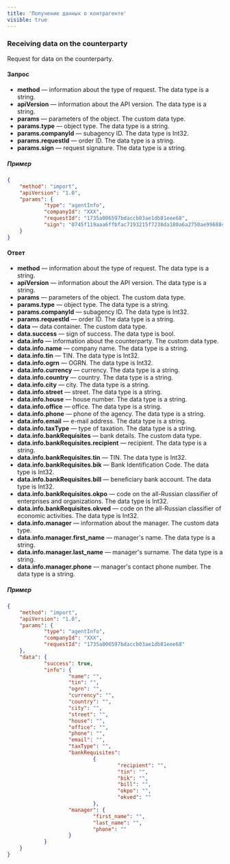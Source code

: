 ```yaml
---
title: 'Получение данных о контрагенте'
visible: true
---
```


### Receiving data on the counterparty

Request for data on the counterparty.

#### Запрос

-   **method** — information about the type of request. The data type is a string.
-   **apiVersion** — information about the API version. The data type is a string. 
-   **params** — parameters of the object. The custom data type.
-   **params.type** — object type. The data type is a string.
-   **params.companyId** — subagency ID. The data type is Int32. 
-   **params.requestId** — order ID. The data type is a string.
-   **params.sign** — request signature. The data type is a string.

##### Пример
```json
{
    "method": "import",
    "apiVersion": "1.0",
    "params": {
        	"type": "agentInfo",
        	"companyId": "XXX",
        	"requestId": "1735a006597bdaccb03ae1db81eee68",
        	"sign": "0745f119aaa6ffbfac7193215f7238da180a6a2750ae99688ce7b53cdbbb48b9"
    }
}
```

#### Ответ

-   **method** — information about the type of request. The data type is a string.
-   **apiVersion** — information about the API version. The data type is a string. 
-   **params** — parameters of the object. The custom data type.
-   **params.type** — object type. The data type is a string.
-   **params.companyId** — subagency ID. The data type is Int32.
-   **params.requestId** — order ID. The data type is a string.
-   **data** — data container. The custom data type. 
-   **data.success** — sign of success. The data type is bool.
-   **data.info** — information about the counterparty. The custom data type.
-   **data.info.name** — company name. The data type is a string.
-   **data.info.tin** — TIN. The data type is Int32.
-   **data.info.ogrn** — OGRN.  The data type is Int32.
-   **data.info.currency** — currency. The data type is a string.
-   **data.info.country** — country. The data type is a string.
-   **data.info.city** — city. The data type is a string.
-   **data.info.street** — street.  The data type is a string.
-   **data.info.house** — house number.  The data type is a string.
-   **data.info.office** — office. The data type is a string.
-   **data.info.phone** — phone of the agency. The data type is a string.
-   **data.info.email** — e-mail address. The data type is a string.
-   **data.info.taxType** — type of taxation. The data type is a string.
-   **data.info.bankRequisites** — bank details. The custom data type.
-   **data.info.bankRequisites.recipient** — recipient. The data type is a string.
-   **data.info.bankRequisites.tin** — TIN. The data type is Int32.
-   **data.info.bankRequisites.bik** — Bank Identification Code. The data type is Int32.
-   **data.info.bankRequisites.bill** — beneficiary bank account. The data type is Int32.
-   **data.info.bankRequisites.okpo** — code on the all-Russian classifier of enterprises and organizations. The data type is Int32.
-   **data.info.bankRequisites.okved** — code on the all-Russian classifier of economic activities. The data type is Int32.
-   **data.info.manager** — information about the manager. The custom data type.
-   **data.info.manager.first_name** — manager's name. The data type is a string.
-   **data.info.manager.last_name** — manager's surname. The data type is a string.
-   **data.info.manager.phone** — manager's contact phone number. The data type is a string.

##### Пример
```json
{
    "method": "import",
    "apiVersion": "1.0",
    "params": {
        	"type": "agentInfo",
        	"companyId": "XXX",
        	"requestId": "1735a006597bdaccb03ae1db81eee68"
    },
    "data": {
        	"success": true,
        	"info": {
                	"name": "",
                	"tin": "",
                	"ogrn": "",
                	"currency": "",
                	"country": "",
                	"city": "",
                	"street": "",
                	"house": "",
                	"office": "",
                	"phone": "",
                	"email": "",
                	"taxType": "",
                	"bankRequisites":
                        	{
                                	"recipient": "",
                                	"tin": "",
                                	"bik": "",
                                	"bill": "",
                                	"okpo": "",
                                	"okved": ""
                        	},
                	"manager": {
                        	"first_name": "",
                        	"last_name": "",
                        	"phone": ""
                	}
        	}
    }
}
```
